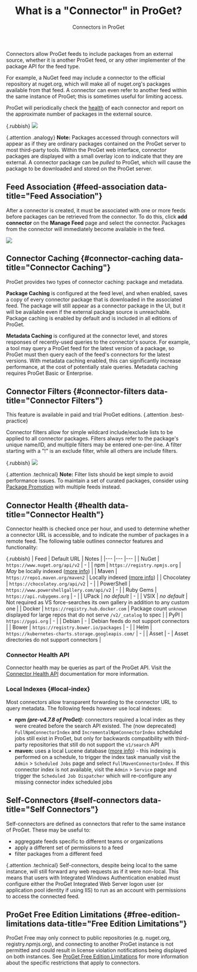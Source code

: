 ﻿---
title: What is a "Connector" in ProGet?
subtitle: Connectors in ProGet
sequence: 60
keywords: connectors, filters, licensing
show-headings-in-nav: true
---

<style type="text/css">
.rubbish td:nth-child(2) { font-size: 12px; }
.rubbish img { max-width: 635px; }
</style>

Connectors allow ProGet feeds to include packages from an external source, whether it is another ProGet feed, or any other implementer of the package API for the feed type.

For example, a NuGet feed may include a connector to the official repository at nuget.org, which will make all of nuget.org's packages available from that feed. A connector can even refer to another feed within the same instance of ProGet; this is sometimes useful for limiting access.

ProGet will periodically check the [health](#health) of each connector and report on the approximate number of packages in the external source.

{.rubbish} ![](/resources/documentation/proget/core-concepts-connectors/connectors-health.png)

{.attention .analogy} **Note:** Packages accessed through connectors will appear as if they are ordinary packages contained on the ProGet server to most third-party tools. Within the ProGet web interface, connector packages are displayed with a small overlay icon to indicate that they are external. A connector package can be *pulled* to ProGet, which will cause the package to be downloaded and stored on the ProGet server.

## Feed Association {#feed-association data-title="Feed Association"}

After a connector is created, it must be associated with one or more feeds before packages can be retrieved from the connector. To do this, click **add connector** on the **Manage Feed** page and select the connector. Packages from the connector will immediately become available in the feed.

![](/resources/documentation/proget/core-concepts-connectors/feed-connectors.png)

## Connector Caching {#connector-caching data-title="Connector Caching"}

ProGet provides two types of connector caching: package and metadata.

**Package Caching** is configured at the feed level, and when enabled, saves a copy of every connector package that is downloaded in the associated feed. The package will still appear as a connector package in the UI, but it will be available even if the external package source is unreachable. Package caching is enabled by default and is included in all editions of ProGet.

**Metadata Caching** is configured at the connector level, and stores responses of recently-used queries to the connector's source. For example, a tool may query a ProGet feed for the latest version of a package, so ProGet must then query each of the feed's connectors for the latest versions. With metadata caching enabled, this can significantly increase performance, at the cost of potentially stale queries. Metadata caching requires ProGet Basic or Enterprise.

## Connector Filters {#connector-filters data-title="Connector Filters"}

This feature is available in paid and trial ProGet editions. {.attention .best-practice}

Connector filters allow for simple wildcard include/exclude lists to be applied to all connector packages. Filters always refer to the package's unique name/ID, and multiple filters may be entered one-per-line. A filter starting with a "!" is an exclude filter, while all others are include filters.

{.rubbish} ![](/resources/documentation/proget/core-concepts-connectors/connectors-filters.png)

{.attention .technical} **Note:** Filter lists should be kept simple to avoid performance issues. To maintain a set of curated packages, consider using [Package Promotion](https://www.youtube.com/watch?v=0uVDUt0wMjM) with multiple feeds instead.


## Connector Health {#health data-title="Connector Health"}

Connector health is checked once per hour, and used to determine whether a connector URL is accessible, and to indicate the number of packages in a remote feed. The following table outlines connector features and functionality:

{.rubbish}
| Feed          | Default URL                                               | Notes |
|---            |---                                                        |---    |
| NuGet         | `https://www.nuget.org/api/v2`                        |   -  |
| npm           | `https://registry.npmjs.org`                          |  _May_ be locally indexed ([more info](#local-index))  |
| Maven         | `https://repo1.maven.org/maven2`                      |   Locally indexed ([more info](#local-index)) |
| Chocolatey    | `https://chocolatey.org/api/v2`                       |   -  |
| PowerShell    | `https://www.powershellgallery.com/api/v2`           |   -  |
| Ruby Gems     | `https://api.rubygems.org`                             |  -  |
| UPack         | _no default_                                              |  -  |
| VSIX          | _no default_                                              |  Not required as VS force-searches its own gallery in addition to any custom one  |
| Docker        | `https://registry.hub.docker.com`                     |  Package count `unknown` displayed for large repos that do not serve `/v2/_catalog` to spec |
| PyPI          | `https://pypi.org`                                      |  -  |
| Debian        | -                                                         |  Debian feeds do not support connectors  |
| Bower         | `https://registry.bower.io/packages`                  |  -  |
| Helm          | `https://kubernetes-charts.storage.googleapis.com/` |   -  |
| Asset         | -                                                         | Asset directories do not support connectors |



### Connector Health API

Connector health may be queries as part of the ProGet API. Visit the [Connector Health API](/docs/proget/reference/api/connector-health-api) documentation for more information.

### Local Indexes {#local-index}

Most connectors allow transparent forwarding to the connector URL to query metadata. The following feeds however use local indexes:

 - **npm _(pre-v4.7.8 of ProGet)_:** connectors required a local index as they were created before the search API existed. The (now deprecated) `FullNpmConnectorIndex` and `IncrementalNpmConnectorIndex` scheduled jobs still exist in ProGet, but only for backwards compatibility with third-party repositories that still do not support the `v1/search` API
 - **maven:** uses a local Lucene database ([more info](/docs/proget/feeds/maven)) - this indexing is performed on a schedule, to trigger the index task manually visit the `Admin` > `Scheduled Jobs` page and select `FullMavenConnectorIndex`. If this connector index is not available, visit the `Admin` > `Service` page and trigger the `Scheduled Job Dispatcher` which will re-configure any missing connector index scheduled jobs

## Self-Connectors {#self-connectors data-title="Self Connectors"}

Self-connectors are defined as connectors that refer to the same instance of ProGet. These may be useful to:

 - aggreggate feeds specific to different teams or organizations
 - apply a different set of permissions to a feed
 - filter packages from a different feed

{.attention .technical} Self-connectors, despite being local to the same instance, will still forward any web requests as if it were non-local. This means that users with Integrated Windows Authentication enabled must configure either the ProGet Integrated Web Server logon user (or application pool identity if using IIS) to run as an account with permissions to access the connected feed.

## ProGet Free Edition Limitations {#free-edition-limitations data-title="Free Edition Limitations"}

ProGet Free may only connect to public repositories (e.g. nuget.org, registry.npmjs.org), and connecting to another ProGet instance is not permitted and could result in license violation notifications being displayed on both instances. See [ProGet Free Edition Limitations](/docs/proget/administration/license#proget-free-edition-limitations) for more information about the specific restrictions that apply to connectors.
